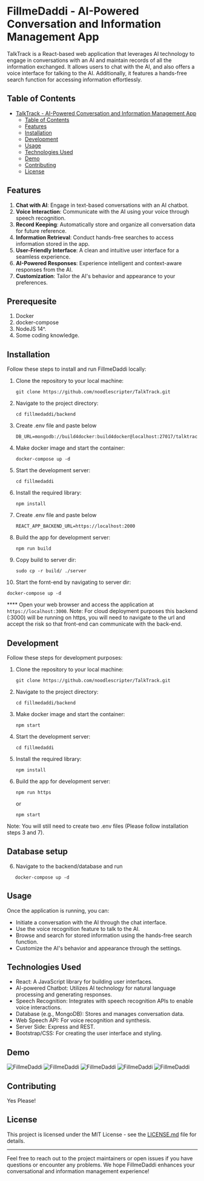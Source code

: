 # FillmeDaddi - AI-Powered Conversation and Information Management App

TalkTrack is a React-based web application that leverages AI technology to engage in conversations with an AI and maintain records of all the information exchanged. It allows users to chat with the AI, and also offers a voice interface for talking to the AI. Additionally, it features a hands-free search function for accessing information effortlessly.

## Table of Contents
- [TalkTrack - AI-Powered Conversation and Information Management App](#talktrack---ai-powered-conversation-and-information-management-app)
  - [Table of Contents](#table-of-contents)
  - [Features](#features)
  - [Installation](#installation)
  - [Development](#development)
  - [Usage](#usage)
  - [Technologies Used](#technologies-used)
  - [Demo](#demo)
  - [Contributing](#contributing)
  - [License](#license)

## Features

1. **Chat with AI**: Engage in text-based conversations with an AI chatbot.
2. **Voice Interaction**: Communicate with the AI using your voice through speech recognition.
3. **Record Keeping**: Automatically store and organize all conversation data for future reference.
4. **Information Retrieval**: Conduct hands-free searches to access information stored in the app.
5. **User-Friendly Interface**: A clean and intuitive user interface for a seamless experience.
6. **AI-Powered Responses**: Experience intelligent and context-aware responses from the AI.
7. **Customization**: Tailor the AI's behavior and appearance to your preferences.


## Prerequesite
1. Docker
2. docker-compose
3. NodeJS 14^.
5. Some coding knowledge.

## Installation

Follow these steps to install and run FillmeDaddi locally:

1. Clone the repository to your local machine:

   ```shell
   git clone https://github.com/noodlescripter/TalkTrack.git
   ```

2. Navigate to the project directory:

   ```shell
   cd fillmedaddi/backend
   ```
3. Create .env file and paste below
   ```shell
   DB_URL=mongodb://build4docker:build4docker@localhost:27017/talktrack
   ```

4. Make docker image and start the container:

   ```shell
   docker-compose up -d
   ```

5. Start the development server:

   ```shell
   cd fillmedaddi
   ```
6. Install the required library:

   ```shell
   npm install
   ```
7. Create .env file and paste below
   ```shell
   REACT_APP_BACKEND_URL=https://localhost:2000
   ```

8. Build the app for development server:

   ```shell
   npm run build
   ```

9. Copy build to server dir:

   ```shell
   sudo cp -r build/ ./server
   ```
10. Start the fornt-end by navigating to server dir:

   ```shell
   docker-compose up -d
   ```

**** Open your web browser and access the application at `https://localhost:3000`.
Note:  For cloud deployment purposes this backend (:3000) will be running on https, you will need to navigate to the url and accept the risk so that front-end can communicate with the back-end.

## Development

Follow these steps for development purposes:

1. Clone the repository to your local machine:

   ```shell
   git clone https://github.com/noodlescripter/TalkTrack.git
   ```

2. Navigate to the project directory:

   ```shell
   cd fillmedaddi/backend
   ```

3. Make docker image and start the container:

   ```shell
   npm start
   ```

4. Start the development server:

   ```shell
   cd fillmedaddi
   ```
5. Install the required library:

   ```shell
   npm install
   ```
6. Build the app for development server:

   ```shell
   npm run https 
   ```
   or

   ```shell
   npm start
   ```

Note: You will still need to create two .env files (Please follow installation steps 3 and 7).

## Database setup
6. Navigate to the backend/database and run 
```shell
   docker-compose up -d
```


## Usage

Once the application is running, you can:

- Initiate a conversation with the AI through the chat interface.
- Use the voice recognition feature to talk to the AI.
- Browse and search for stored information using the hands-free search function.
- Customize the AI's behavior and appearance through the settings.

## Technologies Used

- React: A JavaScript library for building user interfaces.
- AI-powered Chatbot: Utilizes AI technology for natural language processing and generating responses.
- Speech Recognition: Integrates with speech recognition APIs to enable voice interactions.
- Database (e.g., MongoDB): Stores and manages conversation data.
- Web Speech API: For voice recognition and synthesis.
- Server Side: Express and REST.
- Bootstrap/CSS: For creating the user interface and styling.

## Demo
![FillmeDaddi](images/1.png)
![FillmeDaddi](images/2.png)
![FillmeDaddi](images/3.png)
![FillmeDaddi](images/4.png)
![FillmeDaddi](images/6.png)

## Contributing

Yes Please!

## License

This project is licensed under the MIT License - see the [LICENSE.md](LICENSE.md) file for details.

---

Feel free to reach out to the project maintainers or open issues if you have questions or encounter any problems. We hope FillmeDaddi enhances your conversational and information management experience!
